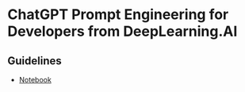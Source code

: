 # ChatGPT Prompt Engineering for Developers from DeepLearning.AI

## Guidelines
- [Notebook](./l2-guidelines.ipynb)